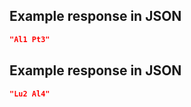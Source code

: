 ## Example response in JSON

```json
"Al1 Pt3"
```

## Example response in JSON

```json
"Lu2 Al4"
```

